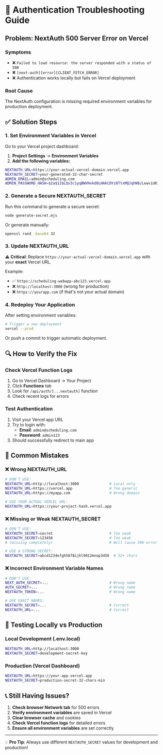 # 🔐 Authentication Troubleshooting Guide

## Problem: NextAuth 500 Server Error on Vercel

### Symptoms
- ❌ `Failed to load resource: the server responded with a status of 500`
- ❌ `[next-auth][error][CLIENT_FETCH_ERROR]`
- ❌ Authentication works locally but fails on Vercel deployment

### Root Cause
The NextAuth configuration is missing required environment variables for production deployment.

## ✅ Solution Steps

### 1. Set Environment Variables in Vercel

Go to your Vercel project dashboard:
1. **Project Settings** → **Environment Variables**
2. **Add the following variables:**

```bash
NEXTAUTH_URL=https://your-actual-vercel-domain.vercel.app
NEXTAUTH_SECRET=your-generated-32-char-secret
ADMIN_EMAIL=admin@scheduling.com
ADMIN_PASSWORD_HASH=$2a$12$LQv3c1yqBWVHxkd0LHAkCOYz6TtxMQJqhN8/LewviUK1CXLaWhWH2
```

### 2. Generate a Secure NEXTAUTH_SECRET

Run this command to generate a secure secret:
```bash
node generate-secret.mjs
```

Or generate manually:
```bash
openssl rand -base64 32
```

### 3. Update NEXTAUTH_URL

⚠️ **Critical**: Replace `https://your-actual-vercel-domain.vercel.app` with your **exact** Vercel URL.

Example:
- ✅ `https://scheduling-webapp-abc123.vercel.app`
- ❌ `http://localhost:3000` (wrong for production)
- ❌ `https://yourapp.com` (if that's not your actual domain)

### 4. Redeploy Your Application

After setting environment variables:
```bash
# Trigger a new deployment
vercel --prod
```

Or push a commit to trigger automatic deployment.

## 🔍 How to Verify the Fix

### Check Vercel Function Logs
1. Go to Vercel Dashboard → Your Project
2. Click **Functions** tab
3. Look for `/api/auth/[...nextauth]` function
4. Check recent logs for errors

### Test Authentication
1. Visit your Vercel app URL
2. Try to login with:
   - **Email**: `admin@scheduling.com`
   - **Password**: `admin123`
3. Should successfully redirect to main app

## 🚨 Common Mistakes

### ❌ Wrong NEXTAUTH_URL
```bash
# DON'T USE:
NEXTAUTH_URL=http://localhost:3000              # Local only
NEXTAUTH_URL=https://vercel.app                 # Too generic
NEXTAUTH_URL=https://myapp.com                  # Wrong domain

# USE YOUR ACTUAL VERCEL URL:
NEXTAUTH_URL=https://your-project-hash.vercel.app
```

### ❌ Missing or Weak NEXTAUTH_SECRET
```bash
# DON'T USE:
NEXTAUTH_SECRET=secret                          # Too weak
NEXTAUTH_SECRET=123456                          # Too weak
# (missing completely)                          # Will cause 500 error

# USE A STRONG SECRET:
NEXTAUTH_SECRET=abcd1234efgh5678ijkl9012mnop3456  # 32+ chars
```

### ❌ Incorrect Environment Variable Names
```bash
# DON'T USE:
NEXT_AUTH_SECRET=...                            # Wrong name
AUTH_SECRET=...                                 # Wrong name
NEXTAUTH_TOKEN=...                              # Wrong name

# USE EXACT NAMES:
NEXTAUTH_SECRET=...                             # Correct
NEXTAUTH_URL=...                                # Correct
```

## 🧪 Testing Locally vs Production

### Local Development (.env.local)
```bash
NEXTAUTH_URL=http://localhost:3000
NEXTAUTH_SECRET=development-secret-key
```

### Production (Vercel Dashboard)
```bash
NEXTAUTH_URL=https://your-app.vercel.app
NEXTAUTH_SECRET=production-secret-32-chars-min
```

## 📞 Still Having Issues?

1. **Check browser Network tab** for 500 errors
2. **Verify environment variables** are saved in Vercel
3. **Clear browser cache** and cookies
4. **Check Vercel function logs** for detailed errors
5. **Ensure all environment variables** are set correctly

---

💡 **Pro Tip**: Always use different `NEXTAUTH_SECRET` values for development and production!
